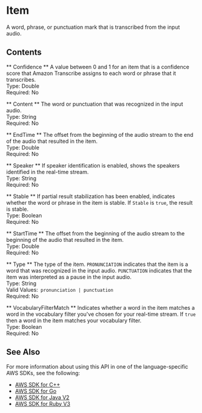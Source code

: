 # Item<a name="API_streaming_Item"></a>

A word, phrase, or punctuation mark that is transcribed from the input audio\.

## Contents<a name="API_streaming_Item_Contents"></a>

 ** Confidence **   <a name="transcribe-Type-streaming_Item-Confidence"></a>
A value between 0 and 1 for an item that is a confidence score that Amazon Transcribe assigns to each word or phrase that it transcribes\.  
Type: Double  
Required: No

 ** Content **   <a name="transcribe-Type-streaming_Item-Content"></a>
The word or punctuation that was recognized in the input audio\.  
Type: String  
Required: No

 ** EndTime **   <a name="transcribe-Type-streaming_Item-EndTime"></a>
The offset from the beginning of the audio stream to the end of the audio that resulted in the item\.  
Type: Double  
Required: No

 ** Speaker **   <a name="transcribe-Type-streaming_Item-Speaker"></a>
If speaker identification is enabled, shows the speakers identified in the real\-time stream\.  
Type: String  
Required: No

 ** Stable **   <a name="transcribe-Type-streaming_Item-Stable"></a>
If partial result stabilization has been enabled, indicates whether the word or phrase in the item is stable\. If `Stable` is `true`, the result is stable\.  
Type: Boolean  
Required: No

 ** StartTime **   <a name="transcribe-Type-streaming_Item-StartTime"></a>
The offset from the beginning of the audio stream to the beginning of the audio that resulted in the item\.  
Type: Double  
Required: No

 ** Type **   <a name="transcribe-Type-streaming_Item-Type"></a>
The type of the item\. `PRONUNCIATION` indicates that the item is a word that was recognized in the input audio\. `PUNCTUATION` indicates that the item was interpreted as a pause in the input audio\.  
Type: String  
Valid Values:` pronunciation | punctuation`   
Required: No

 ** VocabularyFilterMatch **   <a name="transcribe-Type-streaming_Item-VocabularyFilterMatch"></a>
Indicates whether a word in the item matches a word in the vocabulary filter you've chosen for your real\-time stream\. If `true` then a word in the item matches your vocabulary filter\.  
Type: Boolean  
Required: No

## See Also<a name="API_streaming_Item_SeeAlso"></a>

For more information about using this API in one of the language\-specific AWS SDKs, see the following:
+  [ AWS SDK for C\+\+](https://docs.aws.amazon.com/goto/SdkForCpp/transcribe-streaming-2017-10-26/Item) 
+  [ AWS SDK for Go](https://docs.aws.amazon.com/goto/SdkForGoV1/transcribe-streaming-2017-10-26/Item) 
+  [ AWS SDK for Java V2](https://docs.aws.amazon.com/goto/SdkForJavaV2/transcribe-streaming-2017-10-26/Item) 
+  [ AWS SDK for Ruby V3](https://docs.aws.amazon.com/goto/SdkForRubyV3/transcribe-streaming-2017-10-26/Item) 